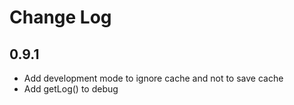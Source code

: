 
# Change Log

## 0.9.1

- Add development mode to ignore cache and not to save cache
- Add getLog() to debug